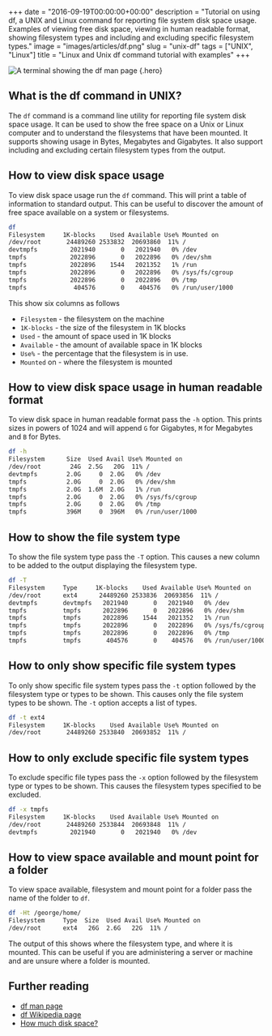 +++
date = "2016-09-19T00:00:00+00:00"
description = "Tutorial on using df, a UNIX and Linux command for reporting file system disk space usage. Examples of viewing free disk space, viewing in human readable format, showing filesystem types and including and excluding specific filesystem types."
image = "images/articles/df.png"
slug = "unix-df"
tags = ["UNIX", "Linux"]
title = "Linux and Unix df command tutorial with examples"
+++

<!-- prettier-ignore -->
![A terminal showing the df man page][2]
{.hero}

## What is the df command in UNIX?

The `df` command is a command line utility for reporting file system disk space
usage. It can be used to show the free space on a Unix or Linux computer and to
understand the filesystems that have been mounted. It supports showing usage in
Bytes, Megabytes and Gigabytes. It also support including and excluding certain
filesystem types from the output.

## How to view disk space usage

To view disk space usage run the `df` command. This will print a table of
information to standard output. This can be useful to discover the amount of
free space available on a system or filesystems.

```sh
df
Filesystem     1K-blocks    Used Available Use% Mounted on
/dev/root       24489260 2533832  20693860  11% /
devtmpfs         2021940       0   2021940   0% /dev
tmpfs            2022896       0   2022896   0% /dev/shm
tmpfs            2022896    1544   2021352   1% /run
tmpfs            2022896       0   2022896   0% /sys/fs/cgroup
tmpfs            2022896       0   2022896   0% /tmp
tmpfs             404576       0    404576   0% /run/user/1000
```

This show six columns as follows

- `Filesystem` - the filesystem on the machine
- `1K-blocks` - the size of the filesystem in 1K blocks
- `Used` - the amount of space used in 1K blocks
- `Available` - the amount of available space in 1K blocks
- `Use%` - the percentage that the filesystem is in use.
- `Mounted` on - where the filesystem is mounted

## How to view disk space usage in human readable format

To view disk space in human readable format pass the `-h` option. This prints
sizes in powers of 1024 and will append `G` for Gigabytes, `M` for Megabytes and
`B` for Bytes.

```sh
df -h
Filesystem      Size  Used Avail Use% Mounted on
/dev/root        24G  2.5G   20G  11% /
devtmpfs        2.0G     0  2.0G   0% /dev
tmpfs           2.0G     0  2.0G   0% /dev/shm
tmpfs           2.0G  1.6M  2.0G   1% /run
tmpfs           2.0G     0  2.0G   0% /sys/fs/cgroup
tmpfs           2.0G     0  2.0G   0% /tmp
tmpfs           396M     0  396M   0% /run/user/1000
```

## How to show the file system type

To show the file system type pass the `-T` option. This causes a new column to
be added to the output displaying the filesystem type.

```sh
df -T
Filesystem     Type     1K-blocks    Used Available Use% Mounted on
/dev/root      ext4      24489260 2533836  20693856  11% /
devtmpfs       devtmpfs   2021940       0   2021940   0% /dev
tmpfs          tmpfs      2022896       0   2022896   0% /dev/shm
tmpfs          tmpfs      2022896    1544   2021352   1% /run
tmpfs          tmpfs      2022896       0   2022896   0% /sys/fs/cgroup
tmpfs          tmpfs      2022896       0   2022896   0% /tmp
tmpfs          tmpfs       404576       0    404576   0% /run/user/1000
```

## How to only show specific file system types

To only show specific file system types pass the `-t` option followed by the
filesystem type or types to be shown. This causes only the file system types to
be shown. The `-t` option accepts a list of types.

```sh
df -t ext4
Filesystem     1K-blocks    Used Available Use% Mounted on
/dev/root       24489260 2533840  20693852  11% /
```

## How to only exclude specific file system types

To exclude specific file types pass the `-x` option followed by the filesystem
type or types to be shown. This causes the filesystem types specified to be
excluded.

```sh
df -x tmpfs
Filesystem     1K-blocks    Used Available Use% Mounted on
/dev/root       24489260 2533844  20693848  11% /
devtmpfs         2021940       0   2021940   0% /dev
```

## How to view space available and mount point for a folder

To view space available, filesystem and mount point for a folder pass the name
of the folder to `df`.

```sh
df -Ht /george/home/
Filesystem     Type  Size  Used Avail Use% Mounted on
/dev/root      ext4   26G  2.6G   22G  11% /
```

The output of this shows where the filesystem type, and where it is mounted.
This can be useful if you are administering a server or machine and are unsure
where a folder is mounted.

## Further reading

- [df man page][1]
- [df Wikipedia page][3]
- [How much disk space?][4]

[1]: http://linux.die.net/man/1/df
[2]: /images/articles/df.png "Linux and Unix df command"
[3]: https://en.wikipedia.org/wiki/Df_(Unix)
[4]: http://docstore.mik.ua/orelly/unix3/upt/ch15_08.htm
